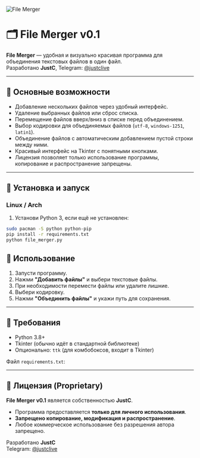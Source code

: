<!-- Вставь своё изображение программы сюда -->
![File Merger](https://i.ibb.co/dsDTPvRN/image.png)

# 🗂 File Merger v0.1

**File Merger** — удобная и визуально красивая программа для объединения текстовых файлов в один файл.  
Разработано **JustC**, Telegram: [@justclive](https://t.me/justclive)

---

## 🔹 Основные возможности

- Добавление нескольких файлов через удобный интерфейс.
- Удаление выбранных файлов или сброс списка.
- Перемещение файлов вверх/вниз в списке перед объединением.
- Выбор кодировки для объединяемых файлов (`utf-8`, `windows-1251`, `latin1`).
- Объединение файлов с автоматическим добавлением пустой строки между ними.
- Красивый интерфейс на Tkinter с понятными кнопками.
- Лицензия позволяет только использование программы, копирование и распространение запрещены.

---

## 🔹 Установка и запуск

### Linux / Arch
1. Установи Python 3, если ещё не установлен:
```bash
sudo pacman -S python python-pip
pip install -r requirements.txt
python file_merger.py
```

## 🔹 Использование

1. Запусти программу.
2. Нажми **"Добавить файлы"** и выбери текстовые файлы.
3. При необходимости перемести файлы или удалите лишние.
4. Выбери кодировку.
5. Нажми **"Объединить файлы"** и укажи путь для сохранения.

---

## 🔹 Требования

- Python 3.8+
- Tkinter (обычно идёт в стандартной библиотеке)
- Опционально: `ttk` (для комбобоксов, входит в Tkinter)

Файл `requirements.txt`:


---

## 🔹 Лицензия (Proprietary)

**File Merger v0.1** является собственностью **JustC**.  

- Программа предоставляется **только для личного использования**.  
- **Запрещено копирование, модификация и распространение**.  
- Любое коммерческое использование без разрешения автора запрещено.

Разработано **JustC**  
Telegram: [@justclive](https://t.me/justclive)
